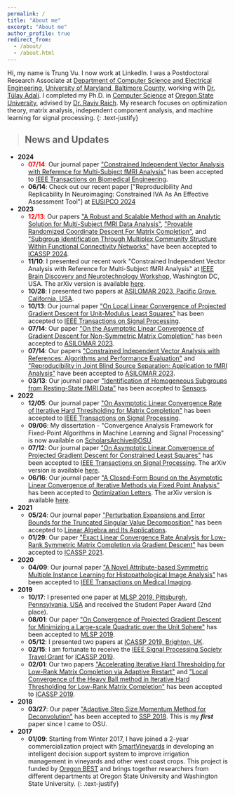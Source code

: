 ```yaml
---
permalink: /
title: "About me"
excerpt: "About me"
author_profile: true
redirect_from: 
  - /about/
  - /about.html
---
```



Hi, my name is Trung Vu. I now work at LinkedIn. I was a Postdoctoral Research Associate at [Department of Computer Science and Electrical Engineering](https://www.csee.umbc.edu/), [University of Maryland, Baltimore County](https://umbc.edu/), working with [Dr. Tülay Adali](https://redirect.cs.umbc.edu/~adali/). I completed my Ph.D. in [Computer Science](https://eecs.oregonstate.edu/) at [Oregon State University](https://oregonstate.edu/), advised by [Dr. Raviv Raich](https://web.engr.oregonstate.edu/~raich/). My research focuses on optimization theory, matrix analysis, independent component analysis, and machine learning for signal processing. 
{: .text-justify}



> ## News and Updates
* **2024**
	* <span style='color: red'>**07/14**:</span> Our journal paper ["Constrained Independent Vector Analysis with Reference for Multi-Subject fMRI Analysis"](https://ieeexplore.ieee.org/document/10607964) has been accepted to [IEEE Transactions on Biomedical Engineering](https://www.embs.org/tbme/).
	* **06/14**: Check out our recent paper ["Reproducibility And Replicability In Neuroimaging: Constrained IVA As An Effective Assessment Tool"] at [EUSIPCO 2024](https://cmsworkshops.com/EUSIPCO2024/view_paper.php?PaperNum=1808)
* **2023**
	* <span style='color: red'>**12/13**:</span> Our papers ["A Robust and Scalable Method with an Analytic Solution for Multi-Subject fMRI Data Analysis"](https://ieeexplore.ieee.org/document/10447397), ["Provable Randomized Coordinate Descent For Matrix Completion"](https://ieeexplore.ieee.org/document/10446340), and ["Subgroup Identification Through Multiplex Community Structure Within Functional Connectivity Networks"](https://2024.ieeeicassp.org) have been accepted to [ICASSP 2024](https://ieeexplore.ieee.org/document/10446076).
	* **11/10**: I presented our recent work "Constrained Independent Vector Analysis with Reference for Multi-Subject fMRI Analysis" at [IEEE Brain Discovery and Neurotechnology Workshop](https://brain.ieee.org/event/ieee-brain-discovery-and-neurotechnology-workshop), Washington DC, USA. The arXiv version is available [here](https://arxiv.org/abs/2311.05049).
	* **10/28**: I presented two papers at [ASILOMAR 2023, Pacific Grove, California, USA](https://asilomarssc.org/).
	* **10/13**: Our journal paper ["On Local Linear Convergence of Projected Gradient Descent for Unit-Modulus Least Squares"](https://ieeexplore.ieee.org/document/10284537) has been accepted to [IEEE Transactions on Signal Processing](https://ieeexplore.ieee.org/xpl/RecentIssue.jsp?punumber=78).
	* **07/14**: Our paper ["On the Asymptotic Linear Convergence of Gradient Descent for Non-Symmetric Matrix Completion"](https://ieeexplore.ieee.org/document/10476830) has been accepted to [ASILOMAR 2023](https://asilomarssc.org).
	* **07/14**: Our papers ["Constrained Independent Vector Analysis with References: Algorithms and Performance Evaluation"](https://ieeexplore.ieee.org/document/10476871) and ["Reproducibility in Joint Blind Source Separation: Application to fMRI Analysis"](https://ieeexplore.ieee.org/document/10477028) have been accepted to [ASILOMAR 2023](https://asilomarssc.org).
	* **03/13**: Our journal paper ["Identification of Homogeneous Subgroups from Resting-State fMRI Data"](https://www.mdpi.com/1424-8220/23/6/3264) has been accepted to [Sensors](https://www.mdpi.com/journal/sensors).
* **2022**
	* **12/05**: Our journal paper ["On Asymptotic Linear Convergence Rate of Iterative Hard Thresholding for Matrix Completion"](https://ieeexplore.ieee.org/document/9987701) has been accepted to [IEEE Transactions on Signal Processing](https://ieeexplore.ieee.org/xpl/RecentIssue.jsp?punumber=78).
	* **09/06**: My dissertation - "Convergence Analysis Framework for Fixed-Point Algorithms in Machine Learning and Signal Processing" is now available on [ScholarsArchive@OSU](https://ir.library.oregonstate.edu/concern/graduate_thesis_or_dissertations/dv140236k).
	* **07/12**: Our journal paper ["On Asymptotic Linear Convergence of Projected Gradient Descent for Constrained Least Squares"](https://ieeexplore.ieee.org/document/9833362) has been accepted to [IEEE Transactions on Signal Processing](https://ieeexplore.ieee.org/xpl/RecentIssue.jsp?punumber=78). The arXiv version is available [here](https://arxiv.org/abs/2206.10832).
	* **06/16**: Our journal paper ["A Closed-Form Bound on the Asymptotic Linear Convergence of Iterative Methods via Fixed Point Analysis"](https://link.springer.com/article/10.1007/s11590-022-01893-7) has been accepted to [Optimization Letters](https://www.springer.com/journal/11590). The arXiv version is available [here](https://arxiv.org/abs/2112.10598).
* **2021**
	* **05/24**: Our journal paper ["Perturbation Expansions and Error Bounds for the Truncated Singular Value Decomposition"](https://www.sciencedirect.com/science/article/pii/S0024379521002366) has been accepted to [Linear Algebra and Its Applications](https://www.journals.elsevier.com/linear-algebra-and-its-applications).
	* **01/29**: Our paper ["Exact Linear Convergence Rate Analysis for Low-Rank Symmetric Matrix Completion via Gradient Descent"](https://ieeexplore.ieee.org/document/9413419) has been accepted to [ICASSP 2021](https://2021.ieeeicassp.org/).
* **2020**
	* **04/09**: Our journal paper ["A Novel Attribute-based Symmetric Multiple Instance Learning for Histopathological Image Analysis"](https://ieeexplore.ieee.org/document/9067062) has been accepted to [IEEE Transactions on Medical Imaging](https://ieeexplore.ieee.org/xpl/RecentIssue.jsp?punumber=42).
* **2019**
	* **10/17**: I presented one paper at [MLSP 2019, Pittsburgh, Pennsylvania, USA](https://www.ieeemlsp.cc) and received the Student Paper Award (2nd place).
	* **08/01**: Our paper ["On Convergence of Projected Gradient Descent for Minimizing a Large-scale Quadratic over the Unit Sphere"](https://ieeexplore.ieee.org/document/8918830) has been accepted to [MLSP 2019](https://www.ieeemlsp.cc).
	* **05/12**: I presented two papers at [ICASSP 2019, Brighton, UK](https://2019.ieeeicassp.org).
	* **02/15**: I am fortunate to receive the [IEEE Signal Processing Society Travel Grant](https://signalprocessingsociety.org/events/sps-travel-grants) for [ICASSP 2019](https://2019.ieeeicassp.org).
	* **02/01**: Our two papers ["Accelerating Iterative Hard Thresholding for Low-Rank Matrix Completion via Adaptive Restart"](https://ieeexplore.ieee.org/document/8683082) and ["Local Convergence of the Heavy Ball method in Iterative Hard Thresholding for Low-Rank Matrix Completion"](https://ieeexplore.ieee.org/document/8682312) has been accepted to [ICASSP 2019](https://2019.ieeeicassp.org).
* **2018**
	* **03/27**: Our paper ["Adaptive Step Size Momentum Method for Deconvolution"](https://ieeexplore.ieee.org/document/8450762) has been accepted to [SSP 2018](https://ssp2018.org/). This is my ***first*** paper since I came to OSU.
* **2017**
	* **01/09**: Starting from Winter 2017, I have joined a 2-year commercialization project with [SmartVineyards](http://smartvineyards.net/) in developing an intelligent decision support system to improve irrigation management in vineyards and other west coast crops. This project is funded by [Oregon BEST](https://oregonbest.org) and brings together researchers from different departments at Oregon State University and Washington State University.
{: .text-justify}
